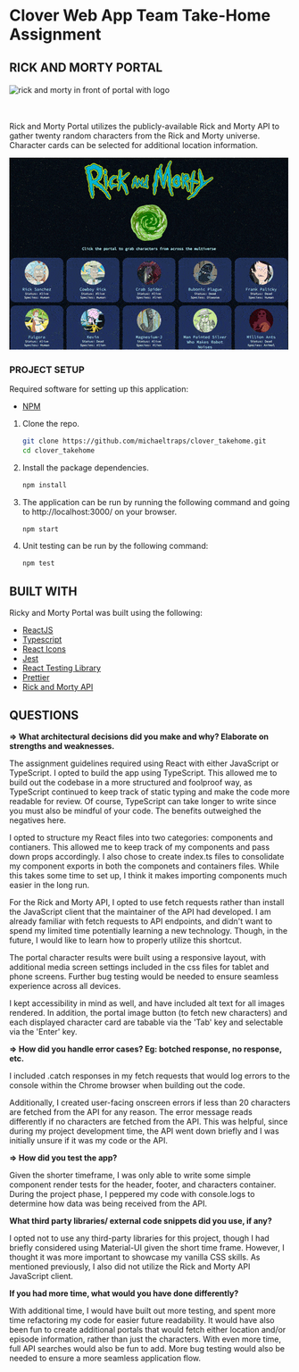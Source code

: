 # Clover Web App Team Take-Home Assignment

## RICK AND MORTY PORTAL

<img align="center" width="500px" src="https://static.wikia.nocookie.net/logopedia/images/f/f6/Rick_and_Morty_logo.svg/revision/latest?cb=20210611111743" alt='rick and morty in front of portal with logo'/>

<br/>
<br/>
<br/>

Rick and Morty Portal utilizes the publicly-available Rick and Morty API to gather twenty random characters from the Rick and Morty universe. Character cards can be selected for additional location information.

<img width="500px" src='./src/assets/demo.gif' alt='Rick and Morty portal demo'/>

### PROJECT SETUP

Required software for setting up this application:

- [NPM](https://www.npmjs.com/)

1. Clone the repo.
   ```sh
   git clone https://github.com/michaeltraps/clover_takehome.git
   cd clover_takehome
   ```
2. Install the package dependencies.
   ```sh
   npm install
   ```
3. The application can be run by running the following command and going to http://localhost:3000/ on your browser.

   ```sh
   npm start
   ```

4. Unit testing can be run by the following command:

   ```sh
   npm test
   ```

## BUILT WITH

Ricky and Morty Portal was built using the following:

- [ReactJS](https://reactjs.org/)
- [Typescript](https://www.typescriptlang.org/)
- [React Icons](https://react-icons.github.io/react-icons/)
- [Jest](https://jestjs.io/)
- [React Testing Library](https://testing-library.com/docs/react-testing-library/intro/)
- [Prettier](https://prettier.io/)
- [Rick and Morty API](https://rickandmortyapi.com/documentation)

## QUESTIONS

**=> What architectural decisions did you make and why? Elaborate on strengths and weaknesses.**

The assignment guidelines required using React with either JavaScript or TypeScript. I opted to build the app using TypeScript. This allowed me to build out the codebase in a more structured and foolproof way, as TypeScript continued to keep track of static typing and make the code more readable for review. Of course, TypeScript can take longer to write since you must also be mindful of your code. The benefits outweighed the negatives here.

I opted to structure my React files into two categories: components and contianers. This allowed me to keep track of my components and pass down props accordingly. I also chose to create index.ts files to consolidate my component exports in both the componets and containers files. While this takes some time to set up, I think it makes importing components much easier in the long run.

For the Rick and Morty API, I opted to use fetch requests rather than install the JavaScript client that the maintainer of the API had developed. I am already familiar with fetch requests to API endpoints, and didn't want to spend my limited time potentially learning a new technology. Though, in the future, I would like to learn how to properly utilize this shortcut.

The portal character results were built using a responsive layout, with additional media screen settings included in the css files for tablet and phone screens. Further bug testing would be needed to ensure seamless experience across all devices.

I kept accessibility in mind as well, and have included alt text for all images rendered. In addition, the portal image button (to fetch new characters) and each displayed character card are tabable via the 'Tab' key and selectable via the 'Enter' key.

**=> How did you handle error cases? Eg: botched response, no response, etc.**

I included .catch responses in my fetch requests that would log errors to the console within the Chrome browser when building out the code.

Additionally, I created user-facing onscreen errors if less than 20 characters are fetched from the API for any reason. The error message reads differently if no characters are fetched from the API. This was helpful, since during my project development time, the API went down briefly and I was initially unsure if it was my code or the API.

**=> How did you test the app?**

Given the shorter timeframe, I was only able to write some simple component render tests for the header, footer, and characters container. During the project phase, I peppered my code with console.logs to determine how data was being received from the API.

**What third party libraries/ external code snippets did you use, if any?**

I opted not to use any third-party libraries for this project, though I had briefly considered using Material-UI given the short time frame. However, I thought it was more important to showcase my vanilla CSS skills. As mentioned previously, I also did not utilize the Rick and Morty API JavaScript client.

**If you had more time, what would you have done differently?**

With additional time, I would have built out more testing, and spent more time refactoring my code for easier future readability. It would have also been fun to create additional portals that would fetch either location and/or episode information, rather than just the characters. With even more time, full API searches would also be fun to add. More bug testing would also be needed to ensure a more seamless application flow.
